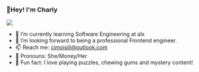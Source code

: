### 👋Hey! I'm Charly
![](https://komarev.com/ghpvc/?username=CharlyAnne&color=pink&style=plastic&label=PROFILE+VIEWS)
 
- 🌱 I’m currently learning Software Engineering at alx
- 💬 I’m looking forward to being a professional Frontend engineer.
- 📫 Reach me: cimoisili@outlook.com
- 🥹 Pronouns: She/Money/Her
- 🦭 Fun fact: I love playing puzzles, chewing gums and mystery content!
